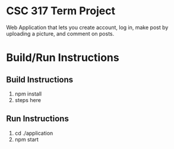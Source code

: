 # CSC 317 Term Project

Web Application that lets you create account, log in, make post by uploading a picture, and comment on posts.


# Build/Run Instructions

## Build Instructions
1. npm install
2. steps here

## Run Instructions
1. cd ./application
2. npm start 
